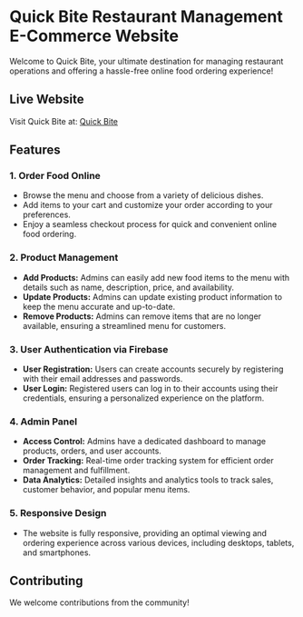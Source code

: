 # Quick Bite Restaurant Management E-Commerce Website

Welcome to Quick Bite, your ultimate destination for managing restaurant operations and offering a hassle-free online food ordering experience!

## Live Website

Visit Quick Bite at: [Quick Bite](https://quickbite-8faa4.web.app)

## Features

### 1. Order Food Online
- Browse the menu and choose from a variety of delicious dishes.
- Add items to your cart and customize your order according to your preferences.
- Enjoy a seamless checkout process for quick and convenient online food ordering.

### 2. Product Management
- **Add Products:** Admins can easily add new food items to the menu with details such as name, description, price, and availability.
- **Update Products:** Admins can update existing product information to keep the menu accurate and up-to-date.
- **Remove Products:** Admins can remove items that are no longer available, ensuring a streamlined menu for customers.

### 3. User Authentication via Firebase
- **User Registration:** Users can create accounts securely by registering with their email addresses and passwords.
- **User Login:** Registered users can log in to their accounts using their credentials, ensuring a personalized experience on the platform.

### 4. Admin Panel
- **Access Control:** Admins have a dedicated dashboard to manage products, orders, and user accounts.
- **Order Tracking:** Real-time order tracking system for efficient order management and fulfillment.
- **Data Analytics:** Detailed insights and analytics tools to track sales, customer behavior, and popular menu items.

### 5. Responsive Design
- The website is fully responsive, providing an optimal viewing and ordering experience across various devices, including desktops, tablets, and smartphones.

## Contributing

We welcome contributions from the community!
